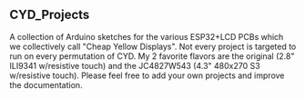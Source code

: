 ## CYD_Projects
A collection of Arduino sketches for the various ESP32+LCD PCBs which we collectively call "Cheap Yellow Displays". Not every project is targeted to run on every permutation of CYD. My 2 favorite flavors are the original (2.8" ILI9341 w/resistive touch) and the JC4827W543 (4.3" 480x270 S3 w/resistive touch).
Please feel free to add your own projects and improve the documentation.
